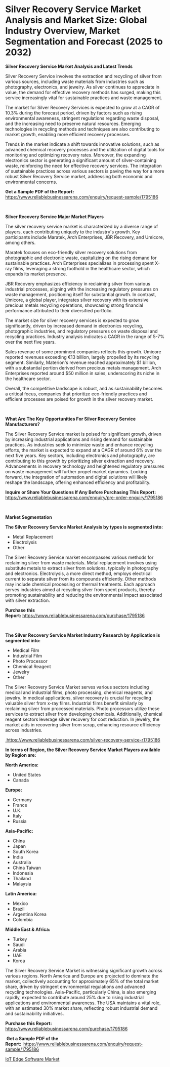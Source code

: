 <p><h1>Silver Recovery Service Market Analysis and Market Size: Global Industry Overview, Market Segmentation and Forecast (2025 to 2032)</h1></p><p><strong>Silver Recovery Service Market Analysis and Latest Trends</strong></p>
<p><p>Silver Recovery Service involves the extraction and recycling of silver from various sources, including waste materials from industries such as photography, electronics, and jewelry. As silver continues to appreciate in value, the demand for effective recovery methods has surged, making this service increasingly vital for sustainable practices and waste management.</p><p>The market for Silver Recovery Services is expected to grow at a CAGR of 10.3% during the forecast period, driven by factors such as rising environmental awareness, stringent regulations regarding waste disposal, and the increasing need to preserve natural resources. Emerging technologies in recycling methods and techniques are also contributing to market growth, enabling more efficient recovery processes.</p><p>Trends in the market indicate a shift towards innovative solutions, such as advanced chemical recovery processes and the utilization of digital tools for monitoring and optimizing recovery rates. Moreover, the expanding electronics sector is generating a significant amount of silver-containing waste, reinforcing the need for effective recovery services. The integration of sustainable practices across various sectors is paving the way for a more robust Silver Recovery Service market, addressing both economic and environmental concerns.</p></p>
<p><strong>Get a Sample PDF of the Report:&nbsp;</strong> <a href="https://www.reliablebusinessarena.com/enquiry/request-sample/1795186?utm_campaign=2529&utm_medium=2&utm_source=Github&utm_content=ia&utm_term=10032025&utm_id=silver-recovery-service">https://www.reliablebusinessarena.com/enquiry/request-sample/1795186</a></p>
<p>&nbsp;</p>
<p><strong>Silver Recovery Service Major Market Players</strong></p>
<p><p>The silver recovery service market is characterized by a diverse range of players, each contributing uniquely to the industry's growth. Key participants include Maratek, Arch Enterprises, JBR Recovery, and Umicore, among others. </p><p>Maratek focuses on eco-friendly silver recovery solutions from photographic and electronic waste, capitalizing on the rising demand for sustainable practices. Arch Enterprises specializes in processing spent X-ray films, leveraging a strong foothold in the healthcare sector, which expands its market presence.</p><p>JBR Recovery emphasizes efficiency in reclaiming silver from various industrial processes, aligning with the increasing regulatory pressures on waste management, positioning itself for substantial growth. In contrast, Umicore, a global player, integrates silver recovery with its extensive precious metals recycling operations, showcasing strong financial performance attributed to their diversified portfolio.</p><p>The market size for silver recovery services is expected to grow significantly, driven by increased demand in electronics recycling, photographic industries, and regulatory pressures on waste disposal and recycling practices. Industry analysis indicates a CAGR in the range of 5-7% over the next five years.</p><p>Sales revenue of some prominent companies reflects this growth. Umicore reported revenues exceeding €13 billion, largely propelled by its recycling segment. Similarly, Materion's revenue reached approximately $1 billion, with a substantial portion derived from precious metals management. Arch Enterprises reported around $50 million in sales, underscoring its niche in the healthcare sector.</p><p>Overall, the competitive landscape is robust, and as sustainability becomes a critical focus, companies that prioritize eco-friendly practices and efficient processes are poised for growth in the silver recovery market.</p></p>
<p>&nbsp;</p>
<p><strong>What Are The Key Opportunities For Silver Recovery Service Manufacturers?</strong></p>
<p><p>The Silver Recovery Service market is poised for significant growth, driven by increasing industrial applications and rising demand for sustainable practices. As industries seek to minimize waste and enhance recycling efforts, the market is expected to expand at a CAGR of around 6% over the next five years. Key sectors, including electronics and photography, are contributing to this growth by prioritizing silver extraction and recovery. Advancements in recovery technology and heightened regulatory pressures on waste management will further propel market dynamics. Looking forward, the integration of automation and digital solutions will likely reshape the landscape, offering enhanced efficiency and profitability.</p></p>
<p><strong>Inquire or Share Your Questions If Any Before Purchasing This Report:</strong> <a href="https://www.reliablebusinessarena.com/enquiry/pre-order-enquiry/1795186?utm_campaign=2529&utm_medium=2&utm_source=Github&utm_content=ia&utm_term=10032025&utm_id=silver-recovery-service">https://www.reliablebusinessarena.com/enquiry/pre-order-enquiry/1795186</a></p>
<p>&nbsp;</p>
<p><strong>Market Segmentation</strong></p>
<p><strong>The Silver Recovery Service Market Analysis by types is segmented into:</strong></p>
<p><ul><li>Metal Replacement</li><li>Electrolysis</li><li>Other</li></ul></p>
<p><p>The Silver Recovery Service market encompasses various methods for reclaiming silver from waste materials. Metal replacement involves using substitute metals to extract silver from solutions, typically in photography and electronics. Electrolysis, a more direct method, employs electrical current to separate silver from its compounds efficiently. Other methods may include chemical processing or thermal treatments. Each approach serves industries aimed at recycling silver from spent products, thereby promoting sustainability and reducing the environmental impact associated with silver extraction.</p></p>
<p><strong>Purchase this Report:&nbsp;</strong><a href="https://www.reliablebusinessarena.com/purchase/1795186?utm_campaign=2529&utm_medium=2&utm_source=Github&utm_content=ia&utm_term=10032025&utm_id=silver-recovery-service">https://www.reliablebusinessarena.com/purchase/1795186</a></p>
<p>&nbsp;</p>
<p><strong>The Silver Recovery Service Market Industry Research by Application is segmented into:</strong></p>
<p><ul><li>Medical Film</li><li>Industrial Film</li><li>Photo Processor</li><li>Chemical Reagent</li><li>Jewelry</li><li>Other</li></ul></p>
<p><p>The Silver Recovery Service Market serves various sectors including medical and industrial films, photo processing, chemical reagents, and jewelry. In medical applications, silver recovery is crucial for recycling valuable silver from x-ray films. Industrial films benefit similarly by reclaiming silver from processed materials. Photo processors utilize these services to extract silver from developing chemicals. Additionally, chemical reagent sectors leverage silver recovery for cost reduction. In jewelry, the market aids in recovering silver from scrap, enhancing resource efficiency across industries.</p></p>
<p><a href="https://www.reliablebusinessarena.com/silver-recovery-service-r1795186?utm_campaign=2529&utm_medium=2&utm_source=Github&utm_content=ia&utm_term=10032025&utm_id=silver-recovery-service">&nbsp;https://www.reliablebusinessarena.com/silver-recovery-service-r1795186</a></p>
<p><strong>In terms of Region, the Silver Recovery Service Market Players available by Region are:</strong></p>
<p>
    <p> <strong> North America: </strong>
        <ul>
            <li>United States</li>
            <li>Canada</li>
        </ul>
        </p> 
    <p> <strong> Europe: </strong>
        <ul>
            <li>Germany</li>
            <li>France</li>
            <li>U.K.</li>
            <li>Italy</li>
            <li>Russia</li>
        </ul>
        </p> 
    <p> <strong> Asia-Pacific: </strong>
        <ul>
            <li>China</li>
            <li>Japan</li>
            <li>South Korea</li>
            <li>India</li>
            <li>Australia</li>
            <li>China Taiwan</li>
            <li>Indonesia</li>
            <li>Thailand</li>
            <li>Malaysia</li>
        </ul>
        </p> 
    <p> <strong> Latin America: </strong>
        <ul>
            <li>Mexico</li>
            <li>Brazil</li>
            <li>Argentina Korea</li>
            <li>Colombia</li>
        </ul>
        </p> 
    <p> <strong> Middle East & Africa: </strong>
        <ul>
            <li>Turkey</li>
            <li>Saudi</li>
            <li>Arabia</li>
            <li>UAE</li>
            <li>Korea</li>
        </ul>
    </p>
    </p>
<p><p>The Silver Recovery Service Market is witnessing significant growth across various regions. North America and Europe are projected to dominate the market, collectively accounting for approximately 65% of the total market share, driven by stringent environmental regulations and advanced recycling technologies. Asia-Pacific, particularly China, is also emerging rapidly, expected to contribute around 25% due to rising industrial applications and environmental awareness. The USA maintains a vital role, with an estimated 30% market share, reflecting robust industrial demand and sustainability initiatives.</p></p>
<p><strong>Purchase this Report: </strong><a href="https://www.reliablebusinessarena.com/purchase/1795186?utm_campaign=2529&utm_medium=2&utm_source=Github&utm_content=ia&utm_term=10032025&utm_id=silver-recovery-service">https://www.reliablebusinessarena.com/purchase/1795186</a></p>
<p>&nbsp;<strong>Get a Sample PDF of the Report:&nbsp;&nbsp;</strong><a href="https://www.reliablebusinessarena.com/enquiry/request-sample/1795186?utm_campaign=2529&utm_medium=2&utm_source=Github&utm_content=ia&utm_term=10032025&utm_id=silver-recovery-service">https://www.reliablebusinessarena.com/enquiry/request-sample/1795186</a></p>
<p><strong></strong></p>
<p><p><a href="https://github.com/akaalahk/Market-Research-Report-List-1/blob/main/iot-edge-software-market.md?utm_campaign=2529&utm_medium=2&utm_source=Github&utm_content=ia&utm_term=10032025&utm_id=silver-recovery-service">IoT Edge Software Market</a></p></p>